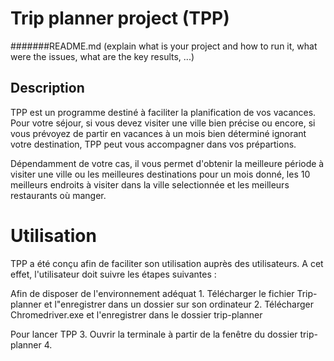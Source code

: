 # Trip planner project (TPP)
 
#######README.md (explain what is your project and how to run it, what were the issues, what are the key results, ...)
## Description 

TPP est un programme destiné à faciliter la planification de vos vacances. 
Pour votre séjour, si vous devez visiter une ville bien précise ou encore, si vous prévoyez de partir en vacances à un mois bien déterminé ignorant votre destination, TPP peut vous accompagner dans vos prépartions.

Dépendamment de votre cas, il vous permet d'obtenir la meilleure période à visiter une ville ou les meilleures destinations pour un mois donné, les 10 meilleurs endroits à visiter dans la ville selectionnée et les meilleurs restaurants où manger. 

# Utilisation

TPP a été conçu afin de faciliter son utilisation auprès des utilisateurs. A cet effet, l'utilisateur doit suivre les étapes suivantes :

Afin de disposer de l'environnement adéquat
    1. Télécharger le fichier Trip-planner et l"enregistrer dans un dossier sur son ordinateur
    2. Télécharger Chromedriver.exe et l'enregistrer dans le dossier trip-planner

Pour lancer TPP
    3. Ouvrir la terminale à partir de la fenêtre du dossier trip-planner
    4. 
 


